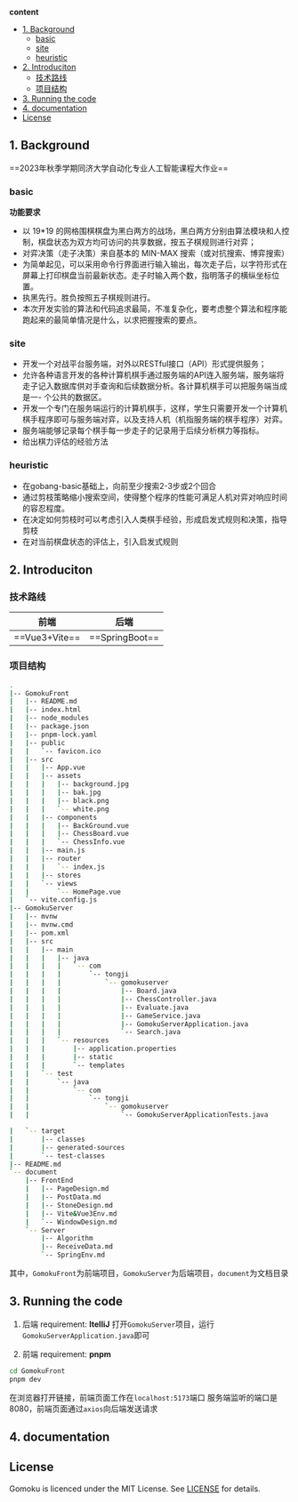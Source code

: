 **content**
- [1. Background](#1-background)
  - [basic](#basic)
  - [site](#site)
  - [heuristic](#heuristic)
- [2. Introduciton](#2-introduciton)
  - [技术路线](#技术路线)
  - [项目结构](#项目结构)
- [3. Running the code](#3-running-the-code)
- [4. documentation](#4-documentation)
- [License](#license)

## 1. Background
==2023年秋季学期同济大学自动化专业人工智能课程大作业==

### basic

**功能要求**
- 以 19*19 的网格围棋棋盘为黑白两方的战场，黑白两方分别由算法模块和人控制，棋盘状态为双方均可访问的共享数据，按五子棋规则进行对弈；
- 对弈决策（走子决策）来自基本的 MIN-MAX 搜索（或对抗搜索、博弈搜索）
- 为简单起见，可以采用命令行界面进行输入输出，每次走子后，以字符形式在屏幕上打印棋盘当前最新状态。走子时输入两个数，指明落子的横纵坐标位置。
- 执黑先行。胜负按照五子棋规则进行。
- 本次开发实验的算法和代码追求最简，不准复杂化，要考虑整个算法和程序能跑起来的最简单情况是什么，以求把握搜索的要点。

### site
- 开发一个对战平台服务端，对外以RESTful接口（API）形式提供服务；
- 允许各种语言开发的各种计算机棋手通过服务端的API连入服务端，服务端将走子记入数据库供对手查询和后续数据分析。各计算机棋手可以把服务端当成是一- 个公共的数据区。
- 开发一个专门在服务端运行的计算机棋手，这样，学生只需要开发一个计算机棋手程序即可与服务端对弈，以及支持人机（机指服务端的棋手程序）对弈。
- 服务端能够记录每个棋手每一步走子的记录用于后续分析棋力等指标。
- 给出棋力评估的经验方法

### heuristic
- 在gobang-basic基础上，向前至少搜索2-3步或2个回合
- 通过剪枝策略缩小搜索空间，使得整个程序的性能可满足人机对弈对响应时间的容忍程度。
- 在决定如何剪枝时可以考虑引入人类棋手经验，形成启发式规则和决策，指导剪枝
- 在对当前棋盘状态的评估上，引入启发式规则

## 2. Introduciton

### 技术路线

| 前端 | 后端 | 
| :----: | :----: |
| ==Vue3+Vite== | ==SpringBoot== |

### 项目结构

```bash
.
|-- GomokuFront
|   |-- README.md
|   |-- index.html
|   |-- node_modules
|   |-- package.json
|   |-- pnpm-lock.yaml
|   |-- public
|   |   `-- favicon.ico
|   |-- src
|   |   |-- App.vue
|   |   |-- assets
|   |   |   |-- background.jpg
|   |   |   |-- bak.jpg
|   |   |   |-- black.png
|   |   |   `-- white.png
|   |   |-- components
|   |   |   |-- BackGround.vue
|   |   |   |-- ChessBoard.vue
|   |   |   `-- ChessInfo.vue
|   |   |-- main.js
|   |   |-- router
|   |   |   `-- index.js
|   |   |-- stores
|   |   `-- views
|   |       `-- HomePage.vue
|   `-- vite.config.js
|-- GomokuServer
|   |-- mvnw
|   |-- mvnw.cmd
|   |-- pom.xml
|   |-- src
|   |   |-- main
|   |   |   |-- java
|   |   |   |   `-- com
|   |   |   |       `-- tongji
|   |   |   |           `-- gomokuserver
|   |   |   |               |-- Board.java
|   |   |   |               |-- ChessController.java
|   |   |   |               |-- Evaluate.java
|   |   |   |               |-- GameService.java
|   |   |   |               |-- GomokuServerApplication.java
|   |   |   |               `-- Search.java
|   |   |   `-- resources
|   |   |       |-- application.properties
|   |   |       |-- static
|   |   |       `-- templates
|   |   `-- test
|   |       `-- java
|   |           `-- com
|   |               `-- tongji
|   |                   `-- gomokuserver
|   |                       `-- GomokuServerApplicationTests.java

|   `-- target
|       |-- classes
|       |-- generated-sources
|       `-- test-classes
|-- README.md
`-- document
    |-- FrontEnd
    |   |-- PageDesign.md
    |   |-- PostData.md
    |   |-- StoneDesign.md
    |   |-- Vite&Vue3Env.md
    |   `-- WindowDesign.md
    `-- Server
        |-- Algorithm
        |-- ReceiveData.md
        `-- SpringEnv.md
```

其中，`GomokuFront`为前端项目，`GomokuServer`为后端项目，`document`为文档目录

## 3. Running the code

1. 后端
requirement: **ItelliJ**
打开`GomokuServer`项目，运行`GomokuServerApplication.java`即可

2. 前端
requirement: **pnpm**
```bash
cd GomokuFront
pnpm dev
```
在浏览器打开链接，前端页面工作在`localhost:5173`端口
服务端监听的端口是8080，前端页面通过`axios`向后端发送请求

## 4. documentation






## License
Gomoku is licenced under the MIT License. See [LICENSE](./LICENSE) for details.
